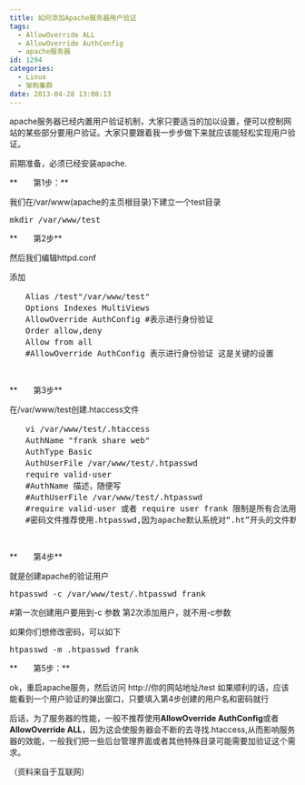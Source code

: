 ```yaml
---
title: 如何添加Apache服务器用户验证
tags:
  - AllowOverride ALL
  - AllowOverride AuthConfig
  - apache服务器
id: 1294
categories:
  - Linux
  - 架构集群
date: 2013-04-28 13:08:13
---
```


apache服务器已经内置用户验证机制，大家只要适当的加以设置，便可以控制网站的某些部分要用户验证。大家只要跟着我一步步做下来就应该能轻松实现用户验证。

前期准备，必须已经安装apache.

**　　第1步：**

我们在/var/www(apache的主页根目录)下建立一个test目录
<pre class="brush: bash; gutter: false">mkdir /var/www/test</pre>
**　　第2步**

然后我们编辑httpd.conf

添加
<pre class="brush: bash; gutter: false">　　Alias /test&quot;/var/www/test&quot;
　　Options Indexes MultiViews
　　AllowOverride AuthConfig #表示进行身份验证
　　Order allow,deny
　　Allow from all
　　#AllowOverride AuthConfig 表示进行身份验证 这是关键的设置</pre>
&nbsp;

**　　第3步**

在/var/www/test创建.htaccess文件
<pre class="brush: bash; gutter: false">　　vi /var/www/test/.htaccess
　　AuthName &quot;frank share web&quot;
　　AuthType Basic
　　AuthUserFile /var/www/test/.htpasswd
　　require valid-user 
　　#AuthName 描述，随便写
　　#AuthUserFile /var/www/test/.htpasswd
　　#require valid-user 或者 require user frank 限制是所有合法用户还是指定用户
　　#密码文件推荐使用.htpasswd,因为apache默认系统对“.ht”开头的文件默认不允许外部读取，安全系数会高一点哦。</pre>
&nbsp;

**　　第4步**

就是创建apache的验证用户
<pre class="brush: bash; gutter: false">htpasswd -c /var/www/test/.htpasswd frank</pre>
#第一次创建用户要用到-c 参数 第2次添加用户，就不用-c参数

如果你们想修改密码，可以如下
<pre class="brush: bash; gutter: false">htpasswd -m .htpasswd frank</pre>
**　　第5步：**

ok，重启apache服务，然后访问 http://你的网站地址/test 如果顺利的话，应该能看到一个用户验证的弹出窗口，只要填入第4步创建的用户名和密码就行

后话，为了服务器的性能，一般不推荐使用**AllowOverride AuthConfig**或者**AllowOverride ALL**，因为这会使服务器会不断的去寻找.htaccess,从而影响服务器的效能，一般我们把一些后台管理界面或者其他特殊目录可能需要加验证这个需求。

（资料来自于互联网）